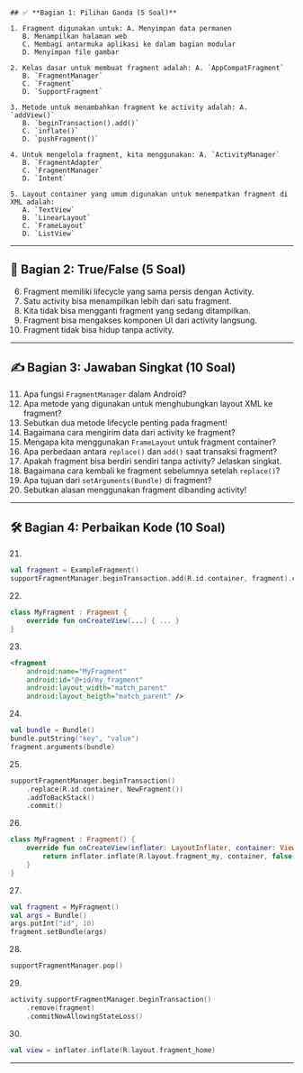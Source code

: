```

## ✅ **Bagian 1: Pilihan Ganda (5 Soal)**

1. Fragment digunakan untuk: A. Menyimpan data permanen
   B. Menampilkan halaman web
   C. Membagi antarmuka aplikasi ke dalam bagian modular
   D. Menyimpan file gambar

2. Kelas dasar untuk membuat fragment adalah: A. `AppCompatFragment`
   B. `FragmentManager`
   C. `Fragment`
   D. `SupportFragment`

3. Metode untuk menambahkan fragment ke activity adalah: A. `addView()`
   B. `beginTransaction().add()`
   C. `inflate()`
   D. `pushFragment()`

4. Untuk mengelola fragment, kita menggunakan: A. `ActivityManager`
   B. `FragmentAdapter`
   C. `FragmentManager`
   D. `Intent`

5. Layout container yang umum digunakan untuk menempatkan fragment di XML adalah:
   A. `TextView`
   B. `LinearLayout`
   C. `FrameLayout`
   D. `ListView`

```

---

## 🔄 **Bagian 2: True/False (5 Soal)**

6. Fragment memiliki lifecycle yang sama persis dengan Activity.
7. Satu activity bisa menampilkan lebih dari satu fragment.
8. Kita tidak bisa mengganti fragment yang sedang ditampilkan.
9. Fragment bisa mengakses komponen UI dari activity langsung.
10. Fragment tidak bisa hidup tanpa activity.

---

## ✍️ **Bagian 3: Jawaban Singkat (10 Soal)**

11. Apa fungsi `FragmentManager` dalam Android?
12. Apa metode yang digunakan untuk menghubungkan layout XML ke fragment?
13. Sebutkan dua metode lifecycle penting pada fragment!
14. Bagaimana cara mengirim data dari activity ke fragment?
15. Mengapa kita menggunakan `FrameLayout` untuk fragment container?
16. Apa perbedaan antara `replace()` dan `add()` saat transaksi fragment?
17. Apakah fragment bisa berdiri sendiri tanpa activity? Jelaskan singkat.
18. Bagaimana cara kembali ke fragment sebelumnya setelah `replace()`?
19. Apa tujuan dari `setArguments(Bundle)` di fragment?
20. Sebutkan alasan menggunakan fragment dibanding activity!

---

## 🛠️ **Bagian 4: Perbaikan Kode (10 Soal)**

21.

```kotlin
val fragment = ExampleFragment()
supportFragmentManager.beginTransaction.add(R.id.container, fragment).commit()
```

22.

```kotlin
class MyFragment : Fragment {
    override fun onCreateView(...) { ... }
}
```

23.

```xml
<fragment
    android:name="MyFragment"
    android:id="@+id/my_fragment"
    android:layout_width="match_parent"
    android:layout_heigth="match_parent" />
```

24.

```kotlin
val bundle = Bundle()
bundle.putString("key", "value")
fragment.arguments(bundle)
```

25.

```kotlin
supportFragmentManager.beginTransaction()
    .replace(R.id.container, NewFragment())
    .addToBackStack()
    .commit()
```

26.

```kotlin
class MyFragment : Fragment() {
    override fun onCreateView(inflater: LayoutInflater, container: ViewGroup?, savedInstanceState: Bundle?): View {
        return inflater.inflate(R.layout.fragment_my, container, false)
    }
}
```

27.

```kotlin
val fragment = MyFragment()
val args = Bundle()
args.putInt("id", 10)
fragment.setBundle(args)
```

28.

```kotlin
supportFragmentManager.pop()
```

29.

```kotlin
activity.supportFragmentManager.beginTransaction()
    .remove(fragment)
    .commitNowAllowingStateLoss()
```

30.

```kotlin
val view = inflater.inflate(R.layout.fragment_home)
```

---
